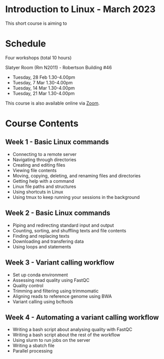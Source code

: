 # Introduction to Linux - March 2023

This short course is aiming to 

# Schedule 

Four workshops (total 10 hours)

Slatyer Room (Rm N2011) - Robertson Building #46 

* Tuesday, 28 Feb 1.30-4.00pm
* Tuesday, 7 Mar 1.30-4.00pm
* Tuesday, 14 Mar 1.30-4.00pm
* Tuesday, 21 Mar 1.30-4.00pm 

This course is also available online via [Zoom](https://anu.zoom.us/j/83492102360?pwd=akdBdXI2SCtkdGg1S09ZY0NYTTQxQT09). 

# Course Contents 

## Week 1 - Basic Linux commands 

* Connecting to a remote server
* Navigating through directories 
* Creating and editing files 
* Viewing file contents 
* Moving, copying, deleting, and renaming files and directories
* Getting help with a command 
* Linux file paths and structures 
* Using shortcuts in Linux 
* Using tmux to keep running your sessions in the background 

## Week 2 - Basic Linux commands 

* Piping and redirecting standard input and output 
* Counting, sorting, and shuffling texts and file contents 
* Finding and replacing texts 
* Downloading and transfering data 
* Using loops and statements

## Week 3 - Variant calling workflow 

* Set up conda environment
* Assessing read quality using FastQC 
* Quality control 
* Trimming and filtering using trimmomatic 
* Aligning reads to reference genome using BWA 
* Variant calling using bcftools

## Week 4 - Automating a variant calling workflow 

* Writing a bash script about analysing quality with FastQC
* Writing a bash script about the rest of the workflow 
* Using slurm to run jobs on the server 
* Writing a sbatch file 
* Parallel processing 